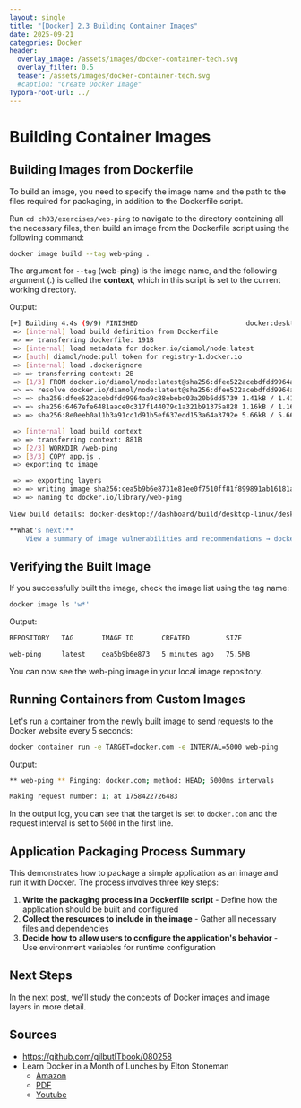 ```yaml
---
layout: single
title: "[Docker] 2.3 Building Container Images" 
date: 2025-09-21
categories: Docker
header:
  overlay_image: /assets/images/docker-container-tech.svg
  overlay_filter: 0.5
  teaser: /assets/images/docker-container-tech.svg
  #caption: "Create Docker Image"
Typora-root-url: ../
---
```


# Building Container Images

## Building Images from Dockerfile

To build an image, you need to specify the image name and the path to the files required for packaging, in addition to the Dockerfile script.

Run `cd ch03/exercises/web-ping` to navigate to the directory containing all the necessary files, then build an image from the Dockerfile script using the following command:

```bash
docker image build --tag web-ping .
```

The argument for `--tag` (web-ping) is the image name, and the following argument (.) is called the **context**, which in this script is set to the current working directory.

Output:
```bash
[+] Building 4.4s (9/9) FINISHED                           docker:desktop-linux
 => [internal] load build definition from Dockerfile                       0.0s
 => => transferring dockerfile: 191B                                       0.0s
 => [internal] load metadata for docker.io/diamol/node:latest              4.2s
 => [auth] diamol/node:pull token for registry-1.docker.io                 0.0s
 => [internal] load .dockerignore                                          0.0s
 => => transferring context: 2B                                            0.0s
 => [1/3] FROM docker.io/diamol/node:latest@sha256:dfee522acebdfdd9964aa9  0.0s
 => => resolve docker.io/diamol/node:latest@sha256:dfee522acebdfdd9964aa9  0.0s
 => => sha256:dfee522acebdfdd9964aa9c88ebebd03a20b6dd5739 1.41kB / 1.41kB  0.0s
 => => sha256:6467efe6481aace0c317f144079c1a321b91375a828 1.16kB / 1.16kB  0.0s
 => => sha256:8e0eeb0a11b3a91cc1d91b5ef637edd153a64a3792e 5.66kB / 5.66kB  0.0s

 => [internal] load build context                                          0.0s
 => => transferring context: 881B                                          0.0s
 => [2/3] WORKDIR /web-ping                                                0.0s
 => [3/3] COPY app.js .                                                    0.0s
 => exporting to image                                                     0.0s

 => => exporting layers                                                    0.0s
 => => writing image sha256:cea5b9b6e8731e81ee0f7510ff81f899891ab16181a71  0.0s
 => => naming to docker.io/library/web-ping                                0.0s
 
View build details: docker-desktop://dashboard/build/desktop-linux/desktop-linux/ptkuaf9gm33nk2xahl9qce3pr

**What's next:**
    View a summary of image vulnerabilities and recommendations → docker scout quickview
```

## Verifying the Built Image

If you successfully built the image, check the image list using the tag name:

```bash
docker image ls 'w*'
```

Output:
```bash
REPOSITORY   TAG       IMAGE ID       CREATED         SIZE

web-ping     latest    cea5b9b6e873   5 minutes ago   75.5MB
```

You can now see the web-ping image in your local image repository.

## Running Containers from Custom Images

Let's run a container from the newly built image to send requests to the Docker website every 5 seconds:

```bash
docker container run -e TARGET=docker.com -e INTERVAL=5000 web-ping
```

Output:
```bash
** web-ping ** Pinging: docker.com; method: HEAD; 5000ms intervals

Making request number: 1; at 1758422726483
```

In the output log, you can see that the target is set to `docker.com` and the request interval is set to `5000` in the first line.

## Application Packaging Process Summary

This demonstrates how to package a simple application as an image and run it with Docker. The process involves three key steps:

1. **Write the packaging process in a Dockerfile script** - Define how the application should be built and configured
2. **Collect the resources to include in the image** - Gather all necessary files and dependencies
3. **Decide how to allow users to configure the application's behavior** - Use environment variables for runtime configuration

## Next Steps

In the next post, we'll study the concepts of Docker images and image layers in more detail.

## Sources

- https://github.com/gilbutITbook/080258
- Learn Docker in a Month of Lunches by Elton Stoneman
  - [Amazon](https://www.amazon.com/-/ko/Elton-Stoneman/e/B0759TFV4F/ref=dp_byline_cont_book_1)
  - [PDF](https://pdfcoffee.com/learn-docker-month-lunches-4-pdf-free.html)
  - [Youtube](https://www.youtube.com/@EltonStoneman/playlists)